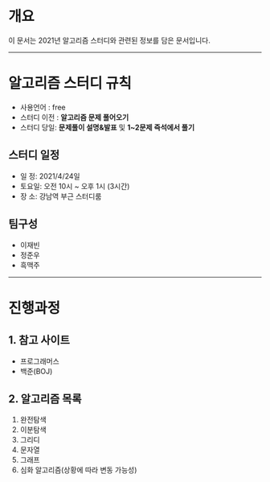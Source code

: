 # 개요
이 문서는 2021년 알고리즘 스터디와 관련된 정보를 담은 문서입니다.
<hr></hr>

# 알고리즘 스터디 규칙
- 사용언어 : free
- 스터디 이전 : **알고리즘 문제 풀어오기**
- 스터디 당일: **문제풀이 설명&발표** 및 **1~2문제 즉석에서 풀기**

## 스터디 일정
* 일  정: 2021/4/24일
* 토요일: 오전 10시 ~ 오후 1시 (3시간)
* 장 소:  강남역 부근 스터디룸

## 팀구성

- 이재빈
- 정준우
- 흑맥주

<hr>

# 진행과정

## 1. 참고 사이트
* 프로그래머스
* 백준(BOJ)

## 2. 알고리즘 목록
1. 완전탐색
2. 이분탐색
3. 그리디
4. 문자열
5. 그래프
6. 심화 알고리즘(상황에 따라 변동 가능성)
